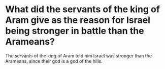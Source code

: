 # What did the servants of the king of Aram give as the reason for Israel being stronger in battle than the Arameans?

The servants of the king of Aram told him Israel was stronger than the Arameans, since their god is a god of the hills.
